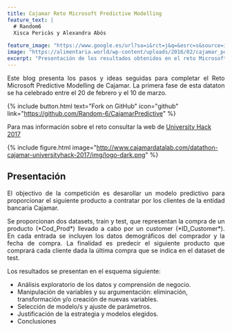 ```yaml
---
title: Cajamar Reto Microsoft Predictive Modelling 
feature_text: |
  # Random6
  Xisca Pericàs y Alexandra Abós
  
feature_image: "https://www.google.es/url?sa=i&rct=j&q=&esrc=s&source=images&cd=&cad=rja&uact=8&ved=0ahUKEwiX4c_r6cLSAhXEyRQKHdtiANsQjRwIBw&url=https%3A%2F%2Fwww.meetup.com%2Fes%2FDubytes%2Fevents%2F233906672%2F&bvm=bv.148747831,d.ZGg&psig=AFQjCNGbej8tYLZN_ZasnEANsl5pvT_DDQ&ust=1488922247655542"
image: "https://alimentaria.world/wp-content/uploads/2016/02/cajamar_positivo_rgb"
excerpt: "Presentación de los resultados obtenidos en el reto Microsoft Predictive Modelling de Cajamar"
---
```


<p align="justify">Este blog presenta los pasos y ideas seguidas para completar el Reto Microsoft Predictive Modelling de Cajamar. La primera fase de esta dataton se ha celebrado entre el 20 de febrero y el 10 de marzo.</p>  

{% include button.html text="Fork on GitHub" icon="github" link="https://github.com/Random-6/CajamarPredictive" %} 

Para mas información sobre el reto consultar la web de [University Hack 2017](http://www.cajamardatalab.com/datathon-cajamar-universityhack-2017/) 

{% include figure.html image="http://www.cajamardatalab.com/datathon-cajamar-universityhack-2017/img/logo-dark.png" %}



## Presentación 

<p align="justify">El objectivo de la competición es desarollar un modelo predictivo para proporcionar el siguiente producto a contratar por los clientes de la entidad bancaria Cajamar.</p> 

<p align="justify">Se proporcionan dos datasets, train y test, que representan la compra de un producto (*Cod_Prod*) llevado a cabo por un customer (*ID_Customer*). En cada entrada se incluyen los datos demográficos del comprador y la fecha de compra. 
La finalidad es predecir el siguiente producto que comprará cada cliente dada la última compra que se indica en el dataset de test.</p>    

Los resultados se presentan en el esquema siguiente:

- Análisis exploratorio de los datos y comprensión de negocio.
- Manipulación de variables y su argumentación: eliminación, transformación y/o creación de nuevas variables.
- Selección de modelo/s y ajuste de parámetros.
- Justificación de la estrategia y modelos elegidos. 
- Conclusiones

